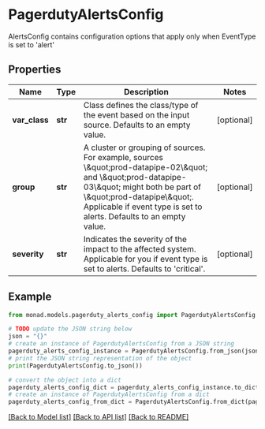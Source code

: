 # PagerdutyAlertsConfig

AlertsConfig contains configuration options that apply only when EventType is set to 'alert'

## Properties

Name | Type | Description | Notes
------------ | ------------- | ------------- | -------------
**var_class** | **str** | Class defines the class/type of the event based on the input source. Defaults to an empty value. | [optional] 
**group** | **str** | A cluster or grouping of sources. For example, sources \\\&quot;prod-datapipe-02\\\&quot; and \\\&quot;prod-datapipe-03\\\&quot; might both be part of \\\&quot;prod-datapipe\\\&quot;. Applicable if event type is set to alerts. Defaults to an empty value. | [optional] 
**severity** | **str** | Indicates the severity of the impact to the affected system. Applicable for you if event type is set to alerts. Defaults to &#39;critical&#39;. | [optional] 

## Example

```python
from monad.models.pagerduty_alerts_config import PagerdutyAlertsConfig

# TODO update the JSON string below
json = "{}"
# create an instance of PagerdutyAlertsConfig from a JSON string
pagerduty_alerts_config_instance = PagerdutyAlertsConfig.from_json(json)
# print the JSON string representation of the object
print(PagerdutyAlertsConfig.to_json())

# convert the object into a dict
pagerduty_alerts_config_dict = pagerduty_alerts_config_instance.to_dict()
# create an instance of PagerdutyAlertsConfig from a dict
pagerduty_alerts_config_from_dict = PagerdutyAlertsConfig.from_dict(pagerduty_alerts_config_dict)
```
[[Back to Model list]](../README.md#documentation-for-models) [[Back to API list]](../README.md#documentation-for-api-endpoints) [[Back to README]](../README.md)


